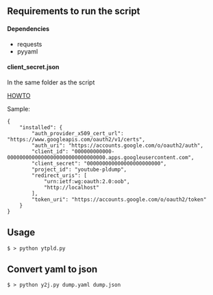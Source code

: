 ## Requirements to run the script
#### Dependencies

- requests
- pyyaml

#### client_secret.json
In the same folder as the script

[HOWTO](https://developers.google.com/api-client-library/python/auth/installed-app#creatingcred)

Sample:
```
{
    "installed": {
        "auth_provider_x509_cert_url": "https://www.googleapis.com/oauth2/v1/certs",
        "auth_uri": "https://accounts.google.com/o/oauth2/auth",
        "client_id": "000000000000-00000000000000000000000000000000.apps.googleusercontent.com",
        "client_secret": "000000000000000000000000",
        "project_id": "youtube-pldump",
        "redirect_uris": [
            "urn:ietf:wg:oauth:2.0:oob",
            "http://localhost"
        ],
        "token_uri": "https://accounts.google.com/o/oauth2/token"
    }
}
```

## Usage

```
$ > python ytpld.py
```

## Convert yaml to json
```
$ > python y2j.py dump.yaml dump.json
```
